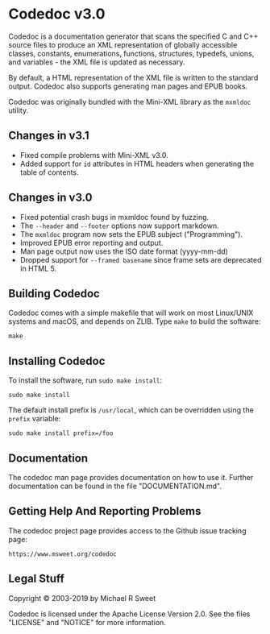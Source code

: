 Codedoc v3.0
============

Codedoc is a documentation generator that scans the specified C and C++ source
files to produce an XML representation of globally accessible classes,
constants, enumerations, functions, structures, typedefs, unions, and
variables - the XML file is updated as necessary.

By default, a HTML representation of the XML file is written to the standard
output.  Codedoc also supports generating man pages and EPUB books.

Codedoc was originally bundled with the Mini-XML library as the `mxmldoc`
utility.


Changes in v3.1
---------------

- Fixed compile problems with Mini-XML v3.0.
- Added support for `id` attributes in HTML headers when generating the table
  of contents.


Changes in v3.0
---------------

- Fixed potential crash bugs in mxmldoc found by fuzzing.
- The `--header` and `--footer` options now support markdown.
- The `mxmldoc` program now sets the EPUB subject ("Programming").
- Improved EPUB error reporting and output.
- Man page output now uses the ISO date format (yyyy-mm-dd)
- Dropped support for `--framed basename` since frame sets are deprecated in
  HTML 5.


Building Codedoc
----------------

Codedoc comes with a simple makefile that will work on most Linux/UNIX systems
and macOS, and depends on ZLIB.  Type `make` to build the software:

    make


Installing Codedoc
------------------

To install the software, run `sudo make install`:

    sudo make install

The default install prefix is `/usr/local`, which can be overridden using the
`prefix` variable:

    sudo make install prefix=/foo


Documentation
-------------

The codedoc man page provides documentation on how to use it.  Further
documentation can be found in the file "DOCUMENTATION.md".


Getting Help And Reporting Problems
-----------------------------------

The codedoc project page provides access to the Github issue tracking page:

    https://www.msweet.org/codedoc


Legal Stuff
-----------

Copyright © 2003-2019 by Michael R Sweet

Codedoc is licensed under the Apache License Version 2.0.  See the files
"LICENSE" and "NOTICE" for more information.
